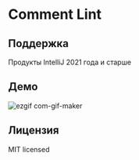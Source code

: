 # Comment Lint

## Поддержка
Продукты IntelliJ 2021 года и старше

## Демо
![ezgif com-gif-maker](https://user-images.githubusercontent.com/3893228/154930280-c3617a78-ce01-4be3-919e-b053a4944558.gif)

## Лицензия
MIT licensed

